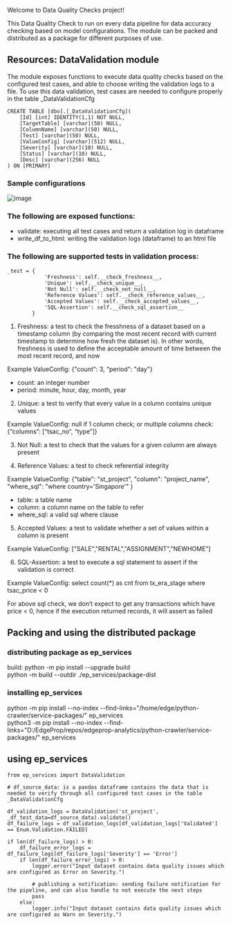 Welcome to Data Quality Checks project!

This Data Quality Check to run on every data pipeline for data accuracy checking based on model configurations. The module can be packed and distributed as a package for different purposes of use.

## Resources: DataValidation module
The module exposes functions to execute data quality checks based on the configured test cases, and able to choose writing the validation
logs to a file. To use this data validation, test cases are needed to configure properly in the table _DataValidationCfg

```
CREATE TABLE [dbo].[_DataValidationCfg](
	[Id] [int] IDENTITY(1,1) NOT NULL,
	[TargetTable] [varchar](50) NULL,
	[ColumnName] [varchar](50) NULL,
	[Test] [varchar](50) NULL,
	[ValueConfig] [varchar](512) NULL,
	[Severity] [varchar](10) NULL,
	[Status] [varchar](10) NULL,
	[Desc] [varchar](256) NULL
) ON [PRIMARY]
```

### Sample configurations
![image](https://github.com/user-attachments/assets/e8565964-508f-45f4-9207-63175111985f)


### The following are exposed functions:
- validate: executing all test cases and return a validation log in dataframe
- write_df_to_html: writing the validation logs (dataframe) to an html file

### The following are supported tests in validation process:
```
_test = {
            'Freshness': self.__check_freshness__,
            'Unique': self.__check_unique__,
            'Not Null': self.__check_not_null__,
            'Reference Values': self.__check_reference_values__,
            'Accepted Values': self.__check_accepted_values__,
            'SQL-Assertion': self.__check_sql_assertion__
        }
```
1. Freshness: a test to check the fresshness of a dataset based on a timestamp column (by comparing the most recent record with current timestamp to determine how fresh the dataset is). In other words, freshness is used to define the acceptable amount of time between the most recent record, and now

Example ValueConfig: {"count": 3, "period": "day"}
- count: an integer number
- period: minute, hour, day, month, year

2. Unique: a test to verify that every value in a column contains unique values

Example ValueConfig: null if 1 column check; or multiple columns check: {“columns”: [“tsac_no“, “type”]}

3. Not Null: a test to check that the values for a given column are always present

4. Reference Values: a test to check referential integrity

Example ValueConfig: {"table": "st_project", "column": "project_name",  "where_sql": "where country='Singapore'" }
- table: a table name
- column: a column name on the table to refer
- where_sql: a valid sql where clause

5. Accepted Values: a test to validate whether a set of values within a column is present

Example ValueConfig: ["SALE","RENTAL","ASSIGNMENT","NEWHOME"]

6. SQL-Assertion: a test to execute a sql statement to assert if the validation is correct

Example ValueConfig: select count(*) as cnt from tx_era_stage where tsac_price < 0

For above sql check, we don’t expect to get any transactions which have price < 0, hence if the execution returned records, it will assert as failed


## Packing and using the distributed package 
### distributing package as ep_services
build:
python -m pip install --upgrade build \
python -m build --outdir ./ep_services/package-dist

### installing ep_services
python -m pip install --no-index --find-links="/home/edge/python-crawler/service-packages/" ep_services \
python3 -m pip install --no-index --find-links="D:/EdgeProp/repos/edgeprop-analytics/python-crawler/service-packages/" ep_services

## using ep_services
```
from ep_services import DataValidation

# df_source_data: is a pandas dataframe contains the data that is needed to verify through all configured test cases in the table _DataValidationCfg

df_validation_logs = DataValidation('st_project', _df_test_data=df_source_data).validate()
df_failure_logs = df_validation_logs[df_validation_logs['Validated'] == Enum.Validation.FAILED]

if len(df_failure_logs) > 0:
    df_failure_error_logs = df_failure_logs[df_failure_logs['Severity'] == 'Error']
    if len(df_failure_error_logs) > 0:
        logger.error("Input dataset contains data quality issues which are configured as Error on Severity.")

        # publishing a notification: sending failure notification for the pipeline, and can also handle to not execute the next steps
        pass
    else:
        logger.info("Input dataset contains data quality issues which are configured as Warn on Severity.")
```
